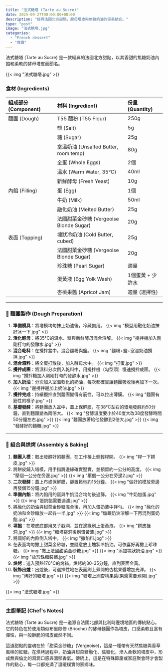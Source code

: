 ```yaml
---
title: "法式糖塔 (Tarte au Sucre)"
date: 2025-09-27T00:00:00+08:00
description: "經典法國北方甜點，酵母塔皮與焦糖奶油的完美結合。"
type: "post"
image: "法式糖塔.jpg"
categories:
  - "French dessert"
  - "食譜"
---
```


法式糖塔 (Tarte au Sucre) 是一款經典的法國北方甜點，以其香甜的焦糖奶油內餡和柔軟的酵母塔皮而聞名。

{{< img "法式糖塔.jpg" >}}

### 食材 (Ingredients)

| 組成部分 (Component) | 材料 (Ingredient) | 份量 (Quantity) |
| :--- | :--- | :--- |
| 麵團 (Dough) | T55 麵粉 (T55 Flour) | 250g |
| | 鹽 (Salt) | 5g |
| | 糖 (Sugar) | 25g |
| | 室溫奶油 (Unsalted Butter, room temp) | 80g |
| | 全蛋 (Whole Eggs) | 2個 |
| | 溫水 (Warm Water, 35°C) | 40ml |
| | 新鮮酵母 (Fresh Yeast) | 10g |
| 內餡 (Filling) | 蛋 (Egg) | 1個 |
| | 牛奶 (Milk) | 50ml |
| | 融化奶油 (Melted Butter) | 25g |
| | 法國甜菜金砂糖 (Vergeoise Blonde Sugar) | 20g |
| 表面 (Topping) | 塊狀冷奶油 (Cold Butter, cubed) | 25g |
| | 法國甜菜金砂糖 (Vergeoise Blonde Sugar) | 20g |
| | 珍珠糖 (Pearl Sugar) | 適量 |
| | 蛋黃液 (Egg Yolk Wash) | 1個蛋黃 + 少許水 |
| | 杏桃果醬 (Apricot Jam) | 適量 (選擇性) |

---

### 🍩 麵團製作 (Dough Preparation)

1.  **準備模具**：將塔模均勻抹上奶油後，冷藏備用。
    {{< img "模型用融化奶油抹好冰一下.jpg" >}}
2.  **活化酵母**：將35°C的溫水、糖與新鮮酵母混合溶解。
    {{< img "攪拌機加入剛剛打勻的發酵水.jpg" >}}
3.  **混合乾料**：在攪拌盆中，混合麵粉與鹽。
    {{< img "麵粉+鹽+室溫奶油攪拌.jpg" >}}
4.  **混合濕料**：將全蛋打散後，加入酵母水中。
    {{< img "打蛋.jpg" >}}
5.  **攪拌成團**：將濕料分次倒入乾料中，用攪拌機（勾型頭）慢速攪拌成團。
    {{< img "攪拌機加入剛剛打勻的發酵水.jpg" >}}
6.  **加入奶油**：分次加入室溫軟化的奶油，每次都確實讓麵團吸收後再加下一次。
    {{< img "邊攪拌邊加上奶油.jpg" >}}
7.  **攪拌完成**：持續攪拌直到麵團變得有筋性，可以拉出薄膜。
    {{< img "麵團有筋性的樣子.jpg" >}}
8.  **基礎發酵**：將麵團放入盆中，蓋上保鮮膜，在38°C左右的環境發酵約50分鐘，直到麵團變為兩倍大。
    {{< img "發酵溫度要小於40度大改38度發酵時間50分鐘左右.jpg" >}}
    {{< img "麵團放著給他發酵到2倍大.jpg" >}}
    {{< img "發酵好的麵糰.jpg" >}}

---

### 🥧 組合與烘烤 (Assembly & Baking)

1.  **麵團入模**：取出發酵好的麵團，在工作檯上輕輕桿開。
    {{< img "桿一下餅皮.jpg" >}}
2.  將餅皮鋪入塔模，用手指將邊緣確實壓實，並預留約一公分的高度。
    {{< img "壓個一公分在旁邊.jpg" >}}
    {{< img "壓個一公分在旁邊2.jpg" >}}
3.  **二次發酵**：蓋上布或保鮮膜，靜置鬆弛約15分鐘。
    {{< img "做好的模放旁邊再發個15分鐘.jpg" >}}
4.  **準備內餡**：將內餡用的蛋與牛奶混合均勻後過篩。
    {{< img "牛奶加蛋.jpg" >}}
    {{< img "蛋奶餡需要過濾.jpg" >}}
5.  將融化的奶油與甜菜金砂糖混合後，再加入蛋奶液中拌勻。
    {{< img "融化的奶油和金砂糖放一起各一半.jpg" >}}
    {{< img "糖跟奶油溶解一下再混到蛋奶餡.jpg" >}}
6.  **填餡**：在塔皮底部用叉子戳洞，並在邊緣刷上蛋黃液。
    {{< img "餅皮挫洞.jpg" >}}
    {{< img "糖塔搓洞後刷蛋黃液.jpg" >}}
7.  將調好的內餡倒入塔中。
    {{< img "撒餡料.jpg" >}}
8.  在表面均勻撒上甜菜金砂糖，並隨意放上塊狀冷奶油。可依喜好再撒上珍珠糖。
    {{< img "撒上法國甜菜金砂糖.jpg" >}}
    {{< img "添加塊狀奶油.jpg" >}}
    {{< img "放珍珠糖裝飾.jpg" >}}
9.  **烘烤**：送入預熱170°C的烤箱，烘烤約30-35分鐘，直到表面金黃。
10. **裝飾出爐**：出爐後，可選擇性地在表面刷上煮開的杏桃果醬增加光澤。
    {{< img "烤好的糖塔.jpg" >}}
    {{< img "糖塔上刷杏桃果醬(果醬需要煮開).jpg" >}}

{{< img "法式糖塔.jpg" >}}

---

### 主廚筆記 (Chef's Notes)

法式糖塔 (Tarte au Sucre) 是一道源自法國北部與比利時邊境地區的傳統點心。它的特色在於使用類似布里歐修 (Brioche) 的酵母麵團作為塔皮，口感柔軟且富有彈性，與一般酥脆的塔皮截然不同。

這道甜點的靈魂在於「甜菜金砂糖」(Vergeoise)，這是一種帶有天然焦糖與香草風味的紅糖。在烘烤過程中，奶油與甜菜糖融化、焦糖化，滲入柔軟的塔皮中，形成無與倫比的濕潤口感與濃郁香氣。傳統上，這是在特殊節慶或家庭聚會時才會製作的點心，每一口都充滿了溫暖樸實的家鄉味。
